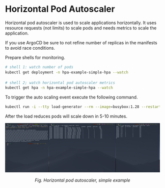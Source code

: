 # Horizontal Pod Autoscaler

Horizontal pod autoscaler is used to scale applications horizontally.
It uses resource requests (not limits) to scale pods and needs metrics to scale the application.

If you use ArgoCD be sure to not refine number of replicas in the manifests to avoid race conditions.


Prepare shells for monitoring.
```bash
# shell 1: watch number of pods
kubectl get deployment -n hpa-example-simple-hpa --watch

# shell 2; watch horizontal pod autoscaler metrics
kubectl get hpa -n hpa-example-simple-hpa --watch
```

To trigger the auto scaling event execute the following command.
```bash
kubectl run -i --tty load-generator --rm --image=busybox:1.28 --restart=Never -- /bin/sh -c "while sleep 0.01; do wget -q -O- http://myapp.hpa-example-simple-hpa.svc.cluster.local; done"
```

After the load reduces pods will scale down in 5-10 minutes.


<p align="center">
    <img title="Horizonal pod autoscaler example" alt="Horizonal pod autoscaler example" src="../../assets/hpa-simple.png">
</p>
<p align="center">
    <em>Fig. Horizontal pod autoscaler, simple example</em>
</p>

